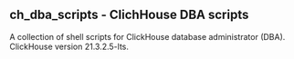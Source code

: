 ## ch_dba_scripts - ClichHouse DBA scripts

A collection of shell scripts for ClickHouse database administrator (DBA). ClickHouse version 21.3.2.5-lts.

